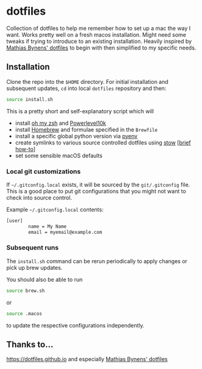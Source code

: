 # dotfiles

Collection of dotfiles to help me remember how to set up a mac the way I want. 
Works pretty well on a fresh macos installation. 
Might need some tweaks if trying to introduce to an existing installation.
Heavily inspired by [Mathias Bynens' dotfiles](https://github.com/mathiasbynens/dotfiles) to begin with then simplified to my specific needs.

## Installation

Clone the repo into the `$HOME` directory. For initial installation and subsequent updates, `cd` into local `dotfiles` repository and then:

```bash
source install.sh
```

This is a pretty short and self-explanatory script which will
- install [oh my zsh](https://ohmyz.sh/) and [Powerlevel10k](https://github.com/romkatv/powerlevel10k/blob/master/README.md)
- install [Homebrew](https://brew.sh/) and formulae specified in the `Brewfile`
- install a specific global python version via [pyenv](https://github.com/pyenv/pyenvhttps://github.com/pyenv/pyenv)
- create symlinks to various source controlled dotfiles using [stow](https://www.gnu.org/software/stow/) [[brief how-to](https://brandon.invergo.net/news/2012-05-26-using-gnu-stow-to-manage-your-dotfiles.html)]
- set some sensible macOS defaults 

### Local git customizations

If `~/.gitconfig.local` exists, it will be sourced by the `git/.gitconfig` file. 
This is a good place to put git configurations that you might not want to check into source control.

Example `~/.gitconfig.local` contents:
```bash
[user]
        name = My Name
        email = myemail@example.com
```

### Subsequent runs

The `install.sh` command can be rerun periodically to apply changes or pick up brew updates.

You should also be able to run 

```bash
source brew.sh
```

or 

```bash
source .macos
```

to update the respective configurations independently.

## Thanks to…
https://dotfiles.github.io and especially [Mathias Bynens' dotfiles](https://github.com/mathiasbynens/dotfiles)



